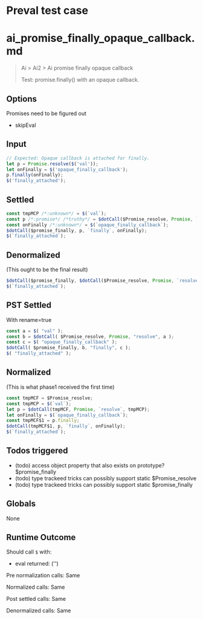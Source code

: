 # Preval test case

# ai_promise_finally_opaque_callback.md

> Ai > Ai2 > Ai promise finally opaque callback
>
> Test: promise.finally() with an opaque callback.

## Options

Promises need to be figured out
- skipEval

## Input

`````js filename=intro
// Expected: Opaque callback is attached for finally.
let p = Promise.resolve($('val'));
let onFinally = $('opaque_finally_callback');
p.finally(onFinally);
$('finally_attached');
`````


## Settled


`````js filename=intro
const tmpMCP /*:unknown*/ = $(`val`);
const p /*:promise*/ /*truthy*/ = $dotCall($Promise_resolve, Promise, `resolve`, tmpMCP);
const onFinally /*:unknown*/ = $(`opaque_finally_callback`);
$dotCall($promise_finally, p, `finally`, onFinally);
$(`finally_attached`);
`````


## Denormalized
(This ought to be the final result)

`````js filename=intro
$dotCall($promise_finally, $dotCall($Promise_resolve, Promise, `resolve`, $(`val`)), `finally`, $(`opaque_finally_callback`));
$(`finally_attached`);
`````


## PST Settled
With rename=true

`````js filename=intro
const a = $( "val" );
const b = $dotCall( $Promise_resolve, Promise, "resolve", a );
const c = $( "opaque_finally_callback" );
$dotCall( $promise_finally, b, "finally", c );
$( "finally_attached" );
`````


## Normalized
(This is what phase1 received the first time)

`````js filename=intro
const tmpMCF = $Promise_resolve;
const tmpMCP = $(`val`);
let p = $dotCall(tmpMCF, Promise, `resolve`, tmpMCP);
let onFinally = $(`opaque_finally_callback`);
const tmpMCF$1 = p.finally;
$dotCall(tmpMCF$1, p, `finally`, onFinally);
$(`finally_attached`);
`````


## Todos triggered


- (todo) access object property that also exists on prototype? $promise_finally
- (todo) type trackeed tricks can possibly support static $Promise_resolve
- (todo) type trackeed tricks can possibly support static $promise_finally


## Globals


None


## Runtime Outcome


Should call `$` with:
 - eval returned: ('<skipped by option>')

Pre normalization calls: Same

Normalized calls: Same

Post settled calls: Same

Denormalized calls: Same

